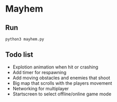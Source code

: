 # Mayhem

## Run
    python3 mayhem.py

## Todo list
* Explotion animation when hit or crashing  
* Add timer for respawning  
* Add moving obstacles and enemies that shoot
* Big map that scrolls with the players movement  
* Networking for multiplayer  
* Startscreen to select offline/online game mode  